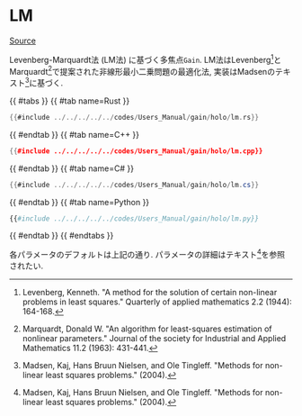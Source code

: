 # LM
[Source](https://github.com/shinolab/autd3-rs/blob/v32.1.1/autd3-gain-holo/src/nls/lm.rs)

Levenberg-Marquardt法 (LM法) に基づく多焦点`Gain`.
LM法はLevenberg[^levenberg1944]とMarquardt[^marquardt1963]で提案された非線形最小二乗問題の最適化法, 実装はMadsenのテキスト[^madsen2004]に基づく.


{{ #tabs }}
{{ #tab name=Rust }}
```rust
{{#include ../../../../../codes/Users_Manual/gain/holo/lm.rs}}
```
{{ #endtab }}
{{ #tab name=C++ }}
```cpp
{{#include ../../../../../codes/Users_Manual/gain/holo/lm.cpp}}
```
{{ #endtab }}
{{ #tab name=C# }}
```cs
{{#include ../../../../../codes/Users_Manual/gain/holo/lm.cs}}
```
{{ #endtab }}
{{ #tab name=Python }}
```python
{{#include ../../../../../codes/Users_Manual/gain/holo/lm.py}}
```
{{ #endtab }}
{{ #endtabs }}

各パラメータのデフォルトは上記の通り.
パラメータの詳細はテキスト[^madsen2004]を参照されたい.

[^levenberg1944]: Levenberg, Kenneth. "A method for the solution of certain non-linear problems in least squares." Quarterly of applied mathematics 2.2 (1944): 164-168.

[^marquardt1963]: Marquardt, Donald W. "An algorithm for least-squares estimation of nonlinear parameters." Journal of the society for Industrial and Applied Mathematics 11.2 (1963): 431-441.

[^madsen2004]: Madsen, Kaj, Hans Bruun Nielsen, and Ole Tingleff. "Methods for non-linear least squares problems." (2004).

